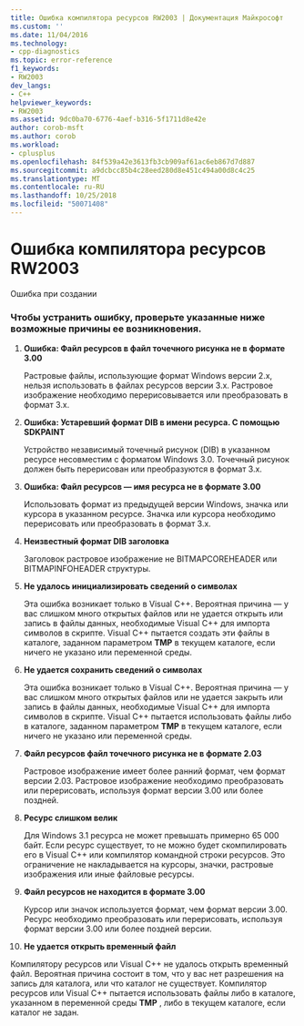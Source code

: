```yaml
---
title: Ошибка компилятора ресурсов RW2003 | Документация Майкрософт
ms.custom: ''
ms.date: 11/04/2016
ms.technology:
- cpp-diagnostics
ms.topic: error-reference
f1_keywords:
- RW2003
dev_langs:
- C++
helpviewer_keywords:
- RW2003
ms.assetid: 9dc0ba70-6776-4aef-b316-5f1711d8e42e
author: corob-msft
ms.author: corob
ms.workload:
- cplusplus
ms.openlocfilehash: 84f539a42e3613fb3cb909af61ac6eb867d7d887
ms.sourcegitcommit: a9dcbcc85b4c28eed280d8e451c494a00d8c4c25
ms.translationtype: MT
ms.contentlocale: ru-RU
ms.lasthandoff: 10/25/2018
ms.locfileid: "50071408"
---
```

# <a name="resource-compiler-error-rw2003"></a>Ошибка компилятора ресурсов RW2003

Ошибка при создании

### <a name="to-fix-by-checking-the-following-possible-causes"></a>Чтобы устранить ошибку, проверьте указанные ниже возможные причины ее возникновения.

1. **Ошибка: Файл ресурсов в файл точечного рисунка не в формате 3.00**

   Растровые файлы, использующие формат Windows версии 2.x, нельзя использовать в файлах ресурсов версии 3.x. Растровое изображение необходимо перерисовывается или преобразовать в формат 3.х.

1. **Ошибка: Устаревший формат DIB в имени ресурса. С помощью SDKPAINT**

   Устройство независимый точечный рисунок (DIB) в указанном ресурсе несовместим с форматом Windows 3.0. Точечный рисунок должен быть перерисован или преобразуются в формат 3.x.

1. **Ошибка: Файл ресурсов — имя ресурса не в формате 3.00**

   Использовать формат из предыдущей версии Windows, значка или курсора в указанном ресурсе. Значка или курсора необходимо перерисовать или преобразовать в формат 3.х.

1. **Неизвестный формат DIB заголовка**

   Заголовок растровое изображение не BITMAPCOREHEADER или BITMAPINFOHEADER структуры.

1. **Не удалось инициализировать сведений о символах**

   Эта ошибка возникает только в Visual C++. Вероятная причина — у вас слишком много открытых файлов или не удается открыть или запись в файлы данных, необходимые Visual C++ для импорта символов в скрипте. Visual C++ пытается создать эти файлы в каталоге, заданном параметром **TMP** в текущем каталоге, если ничего не указано или переменной среды.

1. **Не удается сохранить сведений о символах**

   Эта ошибка возникает только в Visual C++. Вероятная причина — у вас слишком много открытых файлов или не удается закрыть или запись в файлы данных, необходимые Visual C++ для импорта символов в скрипте. Visual C++ пытается использовать файлы либо в каталоге, заданном параметром **TMP** в текущем каталоге, если ничего не указано или переменной среды.

1. **Файл ресурсов файл точечного рисунка не в формате 2.03**

   Растровое изображение имеет более ранний формат, чем формат версии 2.03. Растровое изображение необходимо преобразовать или перерисовать, используя формат версии 3.00 или более поздней.

1. **Ресурс слишком велик**

   Для Windows 3.1 ресурса не может превышать примерно 65 000 байт. Если ресурс существует, то не можно будет скомпилировать его в Visual C++ или компилятор командной строки ресурсов. Это ограничение не накладывается на курсоры, значки, растровые изображения или иные файловые ресурсы.

9. **Файл ресурсов не находится в формате 3.00**

   Курсор или значок используется формат, чем формат версии 3.00. Ресурс необходимо преобразовать или перерисовать, используя формат версии 3.00 или более поздней версии.

10. **Не удается открыть временный файл**

   Компилятору ресурсов или Visual C++ не удалось открыть временный файл. Вероятная причина состоит в том, что у вас нет разрешения на запись для каталога, или что каталог не существует. Компилятор ресурсов или Visual C++ пытается использовать файлы либо в каталоге, указанном в переменной среды **TMP** , либо в текущем каталоге, если каталог не задан.